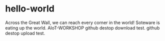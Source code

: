 # hello-world
Across the Great Wall, we can reach every corner in the world!
Soteware is eating up the world.
AIoT-WORKSHOP
github destop download test.
github destop upload test.
